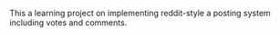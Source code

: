 This a learning project on implementing reddit-style a posting system including votes and comments.
